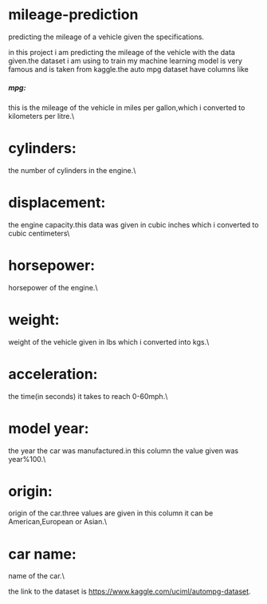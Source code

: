 # mileage-prediction
predicting the mileage of a vehicle given the specifications.

in this project i am predicting the mileage of the vehicle with the data given.the dataset i am using to train my machine learning model is very famous and is taken from kaggle.the auto mpg dataset have columns like 

##### mpg:
this is the mileage of the vehicle in miles per gallon,which i converted to kilometers per litre.\
# cylinders:
the number of cylinders in the engine.\
# displacement:
the engine capacity.this data was given in cubic inches which i converted to cubic centimeters\
# horsepower:
horsepower of the engine.\
# weight: 
weight of the vehicle given in lbs which i converted into kgs.\
# acceleration: 
the time(in seconds) it takes to reach 0-60mph.\
# model year: 
the year the car was manufactured.in this column the value given was year%100.\
# origin:
origin of the car.three values are given in this column it can be American,European or Asian.\
# car name: 
name of the car.\

the link to the dataset is https://www.kaggle.com/uciml/autompg-dataset.


